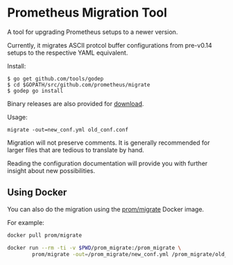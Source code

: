 # Prometheus Migration Tool

A tool for upgrading Prometheus setups to a newer version.

Currently, it migrates ASCII protcol buffer configurations from pre-v0.14 setups to the
respective YAML equivalent.

Install:
```
$ go get github.com/tools/godep
$ cd $GOPATH/src/github.com/prometheus/migrate
$ godep go install
```

Binary releases are also provided for [download](https://github.com/prometheus/migrate/releases).

Usage:
```
migrate -out=new_conf.yml old_conf.conf
```

Migration will not preserve comments. It is generally recommended for
larger files that are tedious to translate by hand.

Reading the configuration documentation will provide you with further insight
about new possibilities.

## Using Docker

You can also do the migration using the [prom/migrate](https://registry.hub.docker.com/u/prom/migrate/) Docker image.

For example:

```bash
docker pull prom/migrate

docker run --rm -ti -v $PWD/prom_migrate:/prom_migrate \
        prom/migrate -out=/prom_migrate/new_conf.yml /prom_migrate/old_conf.conf
```
